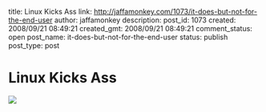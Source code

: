 title: Linux Kicks Ass
link: http://jaffamonkey.com/1073/it-does-but-not-for-the-end-user
author: jaffamonkey
description: 
post_id: 1073
created: 2008/09/21 08:49:21
created_gmt: 2008/09/21 08:49:21
comment_status: open
post_name: it-does-but-not-for-the-end-user
status: publish
post_type: post

# Linux Kicks Ass

![](http://img240.imageshack.us/img240/4783/54968030ce9.jpg)